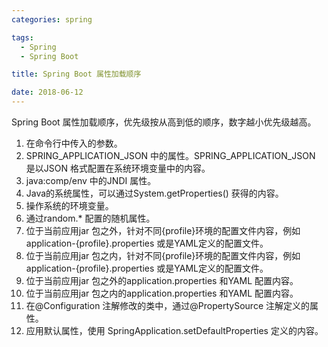 ```yaml
---
categories: spring

tags: 
  - Spring
  - Spring Boot

title: Spring Boot 属性加载顺序

date: 2018-06-12
---
```

Spring Boot 属性加载顺序，优先级按从高到低的顺序，数字越小优先级越高。

1. 在命令行中传入的参数。
2. SPRING_APPLICATION_JSON 中的属性。SPRING_APPLICATION_JSON 是以JSON 格式配置在系统环境变量中的内容。
3. java:comp/env 中的JNDI 属性。
4. Java的系统属性，可以通过System.getProperties() 获得的内容。
5. 操作系统的环境变量。
6. 通过random.* 配置的随机属性。
7. 位于当前应用jar 包之外，针对不同{profile}环境的配置文件内容，例如 application-{profile}.properties 或是YAML定义的配置文件。
8. 位于当前应用jar 包之内，针对不同{profile}环境的配置文件内容，例如 application-{profile}.properties 或是YAML定义的配置文件。
9. 位于当前应用jar 包之外的application.properties 和YAML 配置内容。
10. 位于当前应用jar 包之内的application.properties 和YAML 配置内容。
11. 在@Configuration 注解修改的类中，通过@PropertySource 注解定义的属性。
12. 应用默认属性，使用 SpringApplication.setDefaultProperties 定义的内容。